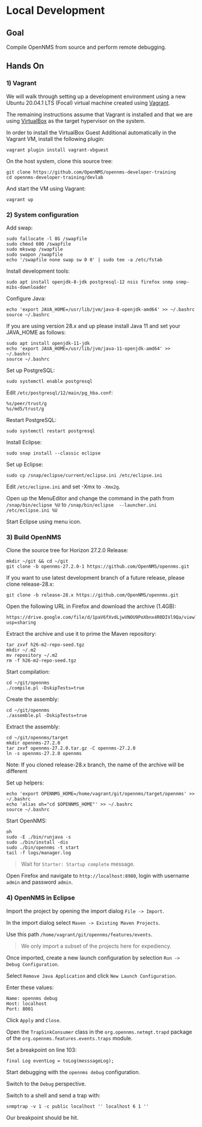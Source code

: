 
# Local Development

## Goal

Compile OpenNMS from source and perform remote debugging.

## Hands On

### 1) Vagrant

We will walk through setting up a development environment using a new Ubuntu 20.04.1 LTS (Focal) virtual machine created using [Vagrant](https://www.vagrantup.com/).

The remaining instructions assume that Vagrant is installed and that we are using [VirtualBox](https://www.virtualbox.org/) as the target hypervisor on the system.

In order to install the VirtualBox Guest Additional automatically in the Vagrant VM, install the following plugin:
```
vagrant plugin install vagrant-vbguest
```

On the host system, clone this source tree:
```
git clone https://github.com/OpenNMS/opennms-developer-training
cd opennms-developer-training/devlab
```

And start the VM using Vagrant:
```
vagrant up
```

### 2) System configuration

Add swap:
```
sudo fallocate -l 8G /swapfile
sudo chmod 600 /swapfile
sudo mkswap /swapfile
sudo swapon /swapfile
echo '/swapfile none swap sw 0 0' | sudo tee -a /etc/fstab
```

Install development tools:
```
sudo apt install openjdk-8-jdk postgresql-12 nsis firefox snmp snmp-mibs-downloader
```

Configure Java:
```
echo 'export JAVA_HOME=/usr/lib/jvm/java-8-openjdk-amd64' >> ~/.bashrc
source ~/.bashrc
```

If you are using version 28.x and up please install Java 11 and set your JAVA_HOME as follows:
```
sudo apt install openjdk-11-jdk
echo 'export JAVA_HOME=/usr/lib/jvm/java-11-openjdk-amd64' >> ~/.bashrc
source ~/.bashrc
```

Set up PostgreSQL:
```
sudo systemctl enable postgresql
```

Edit `/etc/postgresql/12/main/pg_hba.conf`:
```
%s/peer/trust/g
%s/md5/trust/g
```

Restart PostgreSQL:
```
sudo systemctl restart postgresql
```

Install Eclipse:
```
sudo snap install --classic eclipse
```

Set up Eclipse:
```
sudo cp /snap/eclipse/current/eclipse.ini /etc/eclipse.ini
```

Edit `/etc/eclipse.ini` and set -Xmx to `-Xmx2g`.

Open up the MenuEditor and change the command in the path from `/snap/bin/eclipse %U` to `/snap/bin/eclipse  --launcher.ini /etc/eclipse.ini %U`

Start Eclipse using menu icon.

### 3) Build OpenNMS

Clone the source tree for Horizon 27.2.0 Release:
```
mkdir ~/git && cd ~/git
git clone -b opennms-27.2.0-1 https://github.com/OpenNMS/opennms.git
```

If you want to use latest development branch of a future release, please clone release-28.x:
```
git clone -b release-28.x https://github.com/OpenNMS/opennms.git
```

Open the following URL in Firefox and download the archive (1.4GB):
```
https://drive.google.com/file/d/1paV6fXvdLjwVNOU9PoXbnx4R0DIVl9Qa/view?usp=sharing
```

Extract the archive and use it to prime the Maven repository:
```
tar zxvf h26-m2-repo-seed.tgz
mkdir ~/.m2
mv repository ~/.m2
rm -f h26-m2-repo-seed.tgz
```

Start compilation:
```
cd ~/git/opennms
./compile.pl -DskipTests=true
```

Create the assembly:
```
cd ~/git/opennms
./assemble.pl -DskipTests=true
```

Extract the assembly:
```
cd ~/git/opennms/target
mkdir opennms-27.2.0
tar zxvf opennms-27.2.0.tar.gz -C opennms-27.2.0
ln -s opennms-27.2.0 opennms
```
Note: If you cloned release-28.x branch, the name of the archive will be different

Set up helpers:
```
echo 'export OPENNMS_HOME=/home/vagrant/git/opennms/target/opennms' >> ~/.bashrc
echo 'alias oh="cd $OPENNMS_HOME"' >> ~/.bashrc
source ~/.bashrc
```

Start OpenNMS:
```
oh
sudo -E ./bin/runjava -s
sudo ./bin/install -dis
sudo ./bin/opennms -t start
tail -f logs/manager.log
```

> Wait for `Starter: Startup complete` message.

Open Firefox and navigate to `http://localhost:8980`, login with username `admin` and password `admin`.

### 4) OpenNMS in Eclipse

Import the project by opening the import dialog `File -> Import`.

In the import dialog select `Maven -> Existing Maven Projects`.

Use this path `/home/vagrant/git/opennms/features/events`.

> We only import a subset of the projects here for expediency.

Once imported, create a new launch configuration by selection `Run -> Debug Configuration`.

Select `Remove Java Application` and click `New Launch Configuration`.

Enter these values:
```
Name: opennms debug
Host: localhost
Port: 8001
```

Click `Apply` and `Close`.

Open the `TrapSinkConsumer` class in the `org.opennms.netmgt.trapd` package of the `org.opennms.features.events.traps` module.

Set a breakpoint on line 103:
```
final Log eventLog = toLog(messsageLog);
```

Start debugging with the `opennms debug` configuration.

Switch to the `Debug` perspective.

Switch to a shell and send a trap with:
```
snmptrap -v 1 -c public localhost '' localhost 6 1 ''
```

Our breakpoint should be hit.
